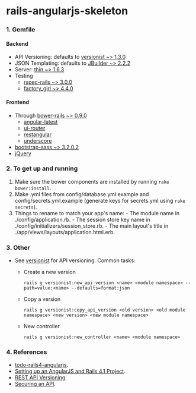 rails-angularjs-skeleton
========================

### 1. Gemfile
#### Backend
  * API Versioning: defaults to [versionist ~> 1.3.0](https://rubygems.org/gems/versionist)
  * JSON Templating: defaults to [JBuilder ~> 2.2.2](https://github.com/rails/jbuilder)
  * Server: [thin ~> 1.6.3](https://rubygems.org/gems/thin)
  * Testing
    - [rspec-rails ~> 3.0.0](https://rubygems.org/gems/rspec-rails)
    - [factory_girl ~> 4.4.0](https://rubygems.org/gems/factory_girl)

#### Frontend
  * Through [bower-rails ~> 0.9.0](https://rubygems.org/gems/bower-rails)
    - [angular-latest](https://github.com/angular/angular.js)
    - [ui-router](https://github.com/angular-ui/ui-router)
    - [restangular](https://github.com/mgonto/restangular)
    - [underscore](https://github.com/jashkenas/underscore)
  * [bootstrap-sass ~> 3.2.0.2](https://rubygems.org/gems/bootstrap-sass)
  * [jQuery](https://rubygems.org/gems/jquery-rails)

### 2. To get up and running
  1. Make sure the bower components are installed by running `rake bower:install`.
  1. Make .yml files from config/database.yml.example and config/secrets.yml.example (generate keys for secrets.yml using `rake secrets`).
  2. Things to rename to match your app's name:
    - The module name in ./config/application.rb.
    - The session store key name in ./config/initializers/session_store.rb.
    - The main layout's title in ./app/views/layouts/application.html.erb.

### 3. Other
  * See [versionist](https://github.com/bploetz/versionist) for API versioning. Common tasks:
    - Create a new version

      `rails g versionist:new_api_version <name> <module namespace> --path=value:<name> --defaults=format:json`
    - Copy a version

      `rails g versionist:copy_api_version <old version> <old module namespace> <new version> <new module namespace>`
    - New controller

      `rails g versionist:new_controller <name> <module namespace>`

### 4. References
  * [todo-rails4-angularjs](https://github.com/mkwiatkowski/todo-rails4-angularjs).
  * [Setting up an AngularJS and Rails 4.1 Project](http://start.jcolemorrison.com/setting-up-an-angularjs-and-rails-4-1-project/).
  * [REST API Versioning](http://railscasts.com/episodes/350-rest-api-versioning).
  * [Securing an API](http://railscasts.com/episodes/352-securing-an-api).
